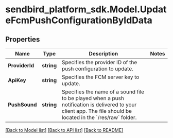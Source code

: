 
# sendbird_platform_sdk.Model.UpdateFcmPushConfigurationByIdData

## Properties

Name | Type | Description | Notes
------------ | ------------- | ------------- | -------------
**ProviderId** | **string** | Specifies the provider ID of the push configuration to update. | 
**ApiKey** | **string** | Specifies the FCM server key to update. | 
**PushSound** | **string** | Specifies the name of a sound file to be played when a push notification is delivered to your client app. The file should be located in the &#x60;/res/raw&#x60; folder. | 

[[Back to Model list]](../README.md#documentation-for-models)
[[Back to API list]](../README.md#documentation-for-api-endpoints)
[[Back to README]](../README.md)

